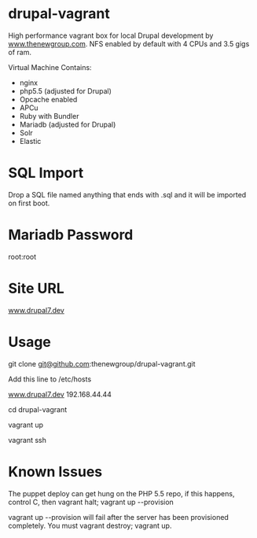 drupal-vagrant
==============

High performance vagrant box for local Drupal development by www.thenewgroup.com. NFS enabled by default with 4 CPUs and 3.5 gigs of ram.

Virtual Machine Contains:
  - nginx
  - php5.5 (adjusted for Drupal)
  - Opcache enabled
  - APCu
  - Ruby with Bundler
  - Mariadb (adjusted for Drupal)
  - Solr
  - Elastic

SQL Import
=============
Drop a SQL file named anything that ends with .sql and it will be imported on first boot.

Mariadb Password
==============
root:root

Site URL
==============
www.drupal7.dev

Usage
==============
git clone git@github.com:thenewgroup/drupal-vagrant.git

Add this line to /etc/hosts

www.drupal7.dev 192.168.44.44

cd drupal-vagrant

vagrant up

vagrant ssh


Known Issues
==============

The puppet deploy can get hung on the PHP 5.5 repo, if this happens, control C, then vagrant halt; vagrant up --provision

vagrant up --provision will fail after the server has been provisioned completely. You must vagrant destroy; vagrant up.
